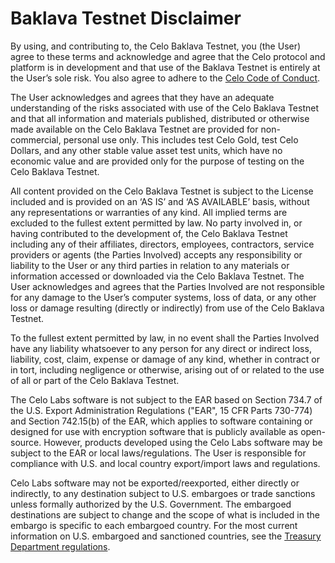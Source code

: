 # Baklava Testnet Disclaimer

By using, and contributing to, the Celo Baklava Testnet, you \(the User\) agree to these terms and acknowledge and agree that the Celo protocol and platform is in development and that use of the Baklava Testnet is entirely at the User’s sole risk. You also agree to adhere to the [Celo Code of Conduct](https://celo.org/code-of-conduct).

The User acknowledges and agrees that they have an adequate understanding of the risks associated with use of the Celo Baklava Testnet and that all information and materials published, distributed or otherwise made available on the Celo Baklava Testnet are provided for non-commercial, personal use only. This includes test Celo Gold, test Celo Dollars, and any other stable value asset test units, which have no economic value and are provided only for the purpose of testing on the Celo Baklava Testnet.

All content provided on the Celo Baklava Testnet is subject to the License included and is provided on an ‘AS IS’ and ‘AS AVAILABLE’ basis, without any representations or warranties of any kind. All implied terms are excluded to the fullest extent permitted by law. No party involved in, or having contributed to the development of, the Celo Baklava Testnet including any of their affiliates, directors, employees, contractors, service providers or agents \(the Parties Involved\) accepts any responsibility or liability to the User or any third parties in relation to any materials or information accessed or downloaded via the Celo Baklava Testnet. The User acknowledges and agrees that the Parties Involved are not responsible for any damage to the User’s computer systems, loss of data, or any other loss or damage resulting \(directly or indirectly\) from use of the Celo Baklava Testnet.

To the fullest extent permitted by law, in no event shall the Parties Involved have any liability whatsoever to any person for any direct or indirect loss, liability, cost, claim, expense or damage of any kind, whether in contract or in tort, including negligence or otherwise, arising out of or related to the use of all or part of the Celo Baklava Testnet.

The Celo Labs software is not subject to the EAR based on Section 734.7 of the U.S. Export Administration Regulations \("EAR", 15 CFR Parts 730-774\) and Section 742.15\(b\) of the EAR, which applies to software containing or designed for use with encryption software that is publicly available as open-source. However, products developed using the Celo Labs software may be subject to the EAR or local laws/regulations. The User is responsible for compliance with U.S. and local country export/import laws and regulations.

Celo Labs software may not be exported/reexported, either directly or indirectly, to any destination subject to U.S. embargoes or trade sanctions unless formally authorized by the U.S. Government. The embargoed destinations are subject to change and the scope of what is included in the embargo is specific to each embargoed country. For the most current information on U.S. embargoed and sanctioned countries, see the [Treasury Department regulations](https://www.treasury.gov/resource-center/sanctions/Programs/Pages/Programs.aspx).


